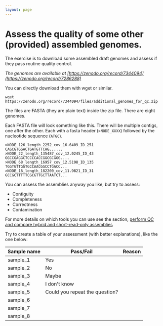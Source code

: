 ```yaml
---
layout: page
---
```


# Assess the quality of some other (provided) assembled genomes. 

The exercise is to download some assembled draft genomes and assess if they pass routine quality control. 

*The genomes are available at [https://zenodo.org/record/7344094](https://zenodo.org/record/7286288)*

You can directly download them with wget or similar. 

```
wget https://zenodo.org/record/7344094/files/additional_genomes_for_qc.zip
```

The files are FASTA (they are plain text) inside the zip file. There are eight genomes.

Each FASTA file will look something like this. There will be multiple contigs, one after the other. Each with a fasta header (`>NODE_XXXX`) followed by the nucleotide sequence (`ATGC`).

```
>NODE_126_length_2252_cov_16.6409_ID_251
CAGCGTGGACTGATGTTCAG......
>NODE_22_length_135487_cov_12.0245_ID_43
GGCCGAGGCTCCCCACCGGCGCGGG....
>NODE_68_length_16957_cov_12.5198_ID_135
TGGTGTTGGTGCCAACGGCCTGACC...
>NODE_16_length_182200_cov_11.9821_ID_31
GCCGCTTTTTCGCGTTGCTTAATCT...
```

You can assess the assemblies anyway you like, but try to assess:

* Contiguity
* Completeness
* Correctness
* Contamination

For more details on which tools you can use see the section, [perform QC and compare hybrid and short-read-only assemblies](/seq-analysis/assembly_qc)

Try to create a table of your assessment (with better explanations), like the one below:

| Sample name | Pass/Fail | Reason |
|-------------|-----------|--------|
| sample_1    |  Yes  |     |
| sample_2    |  No         |        |
| sample_3    | Maybe          |        |
| sample_4    | I don't know         |        |
| sample_5    | Could you repeat the question?          |        |
| sample_6    |         |        |
| sample_7    |           |        |
| sample_8    |           |        |